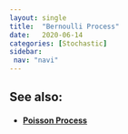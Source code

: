```yaml
---
layout: single
title:  "Bernoulli Process"
date:   2020-06-14
categories: [Stochastic]
sidebar: 
 nav: "navi"
---
```


<object data="/assets/eventtimes/Bernoulli Process.pdf" type="application/pdf" width="100%" height="100%">
</object>

<h2> See also: </h2>
<h4>
	<ul>
		<li><a href="poisson-process"> Poisson Process </a></li>
	</ul>
	<br>
</h4>